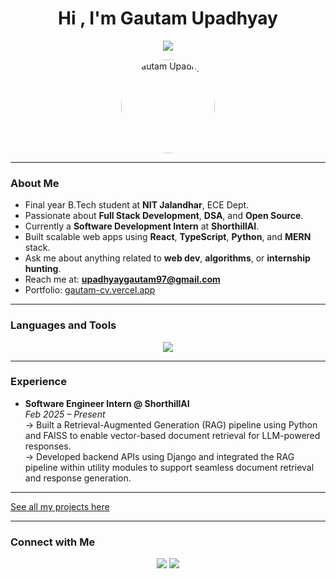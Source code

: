 <h1 align="center">Hi , I'm Gautam Upadhyay</h1>
<p align="center">
  <img src="https://readme-typing-svg.demolab.com/?lines=Full+Stack+Developer;Software+Engineer;DSA+Enthusiast&center=true&width=500&height=45">
</p>

<p align="center">
  <img src="https://avatars.githubusercontent.com/u/your-user-id?v=4" width="150" style="border-radius: 50%;" alt="Gautam Upadhyay" />
</p>

---

### About Me

- Final year B.Tech student at **NIT Jalandhar**, ECE Dept.
- Passionate about **Full Stack Development**, **DSA**, and **Open Source**.
- Currently a **Software Development Intern** at **ShorthillAI**.
- Built scalable web apps using **React**, **TypeScript**, **Python**, and **MERN** stack.
- Ask me about anything related to **web dev**, **algorithms**, or **internship hunting**.
- Reach me at: **upadhyaygautam97@gmail.com**
- Portfolio: [gautam-cv.vercel.app](https://gautam-cv.vercel.app/)

---

### Languages and Tools

<p align="center">
  <img src="https://skillicons.dev/icons?i=react,ts,js,nodejs,express,python,mongodb,postgresql,git,github,html,css,vercel" />
</p>

---

### Experience

- **Software Engineer Intern @ ShorthillAI**  
  _Feb 2025 – Present_  
 → Built a Retrieval-Augmented Generation (RAG) pipeline using Python and FAISS to enable vector-based document retrieval for LLM-powered responses.  
 → Developed backend APIs using Django and integrated the RAG pipeline within utility modules to support seamless document retrieval and response generation.
---
[See all my projects here](https://gautam-cv.vercel.app/)

---

### Connect with Me

<p align="center">
  <a href="https://www.linkedin.com/in/iam-gautam/"><img src="https://skillicons.dev/icons?i=linkedin" /></a>
  <a href="mailto:upadhyaygautam97@gmail.com"><img src="https://skillicons.dev/icons?i=gmail" /></a>
</p>
